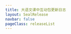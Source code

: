 ```yaml
---
title: 大语文课中互动包更新日志
layout: SealRelease
navbar: false
pageClass: releaseList
---
```


<script>
  import ChangeLog from './CHANGELOG.md';
  export default {
    components: {
      ChangeLog
    },
    data() {
      return {
        count: 3
      };
    },
    mounted() {
      const changeLog = this.$refs.changeLog;
      const changeLogNodes = changeLog.$el.children;
      let a = changeLogNodes[1].querySelector('a');
      a && a.remove();
      console.log(changeLogNodes)
      let release = changeLogNodes[1].textContent.trim();
      //let fragments = `<li><h3><a href="javascript:;" target="_blank">${release}</a></h3>`;
      let fragments = `<li class="sealui-timeline--item is-success">
                        <div class="sealui-timeline--item__tail"></div>
                        <div class="sealui-timeline--item__head is-custom">
                          <i class="sealui-icon-praise-fill"></i>
                        </div>
                        <div class="sealui-timeline--item__content">
                          <h3>当前版本号: ${release}<sup class="sealui-badge__content is-fixed">new</sup></h3>`;
      for (let len = changeLogNodes.length, i = 2; i < len; i++) {
        let node = changeLogNodes[i];
        //a = changeLogNodes[i].querySelector('a');
        //a && a.remove();
        if (node.tagName !== 'H3') {
          fragments += changeLogNodes[i].outerHTML;
        } else {
          release = changeLogNodes[i].textContent.trim();
          fragments += `</div>
                      </li>
                      <li class="sealui-timeline--item is-dark">
                        <div class="sealui-timeline--item__tail"></div>
                        <div class="sealui-timeline--item__head is-custom">
                          <i class="sealui-icon-windows-fill"></i>
                        </div>
                        <div class="sealui-timeline--item__content">
                        <h3>版本号: ${release}</h3>`;
          //fragments += `</li><li><h3><a href="javascript:;" target="_blank">${release}</a></h3>`;
        }
        if(node.tagName == 'UL'){
          if(i == 3 || i == 5){
            fragments += `<a href="//chn-iscreen-release.nmtree.com/${release}/iscreen.asar?v=${+new Date()}" target="_blank" class="sealui-button is-success"><i class="sealui-icon-download"></i><span>下载 ${release} 测试版</span></a>`;
          }else{
            fragments += `<a href="//chn-iscreen-release.nmtree.com/${release}/iscreen.asar?v=${+new Date()}" target="_blank" class="sealui-button is-warning"><span>下载 ${release} 测试版</span></a>`;
          }
          
        }
      }

      fragments = fragments.replace(/@(\w+)/g, '<a href="http://ssgitlab.speiyou.com/chinese/iscreen/commit/$1" target="_blank"># Git Commit</a>');
      //fragments = fragments.replace(/@(\w+)/g, '<a href="javascript:;" target="_blank">@$1</a>');
      this.$refs.timeline.innerHTML = `${fragments}</li>`;

      changeLog.$el.remove();
    }
  };
</script>

<template>
  <div class="page-changelog">
    <div class="heading">
      <button class="sealui-button">
        <a href="http://ssgitlab.speiyou.com/chinese/iscreen/repository/archive.tar?ref=dev" target="_blank" class="">GitLab Releases</a>
      </button>
      <i class="sealui-icon-man"></i>大语文 <em style="font-weight: bold;color:#505050;font-style: normal;">课中互动包</em> 更新日志
      <p style="margin:0;padding:0;color:rgba(0,0,0,.3);font-size: 14px;">注意：所有包均为内部测试包，请跟进实际需要自行下载</p>
    </div>
    <ul class="sealui-timeline" ref="timeline"></ul>
    <change-log ref="changeLog"></change-log>
  </div>
</template>

<style lang="stylus">
  .releaseList
    background url(https://assets-cdn.shimo.im/assets/images/home/index/banner_back_2x-cf0f8ec03f.jpg);
    background-size cover;
    background-position center;
    code
      display inline-block
      border-radius 3px
      padding: .05rem .5rem;
      font-size: inherit;
    .custom-layout
      padding 4.6rem 0 1rem 0;
  .no-navbar.releaseList
    .custom-layout
      padding 1rem 0;
  .page-changelog
    padding 0rem 3rem 0 3rem
    .heading
      font-size 2rem
      margin 0 -3rem
      padding 2rem 3rem
      background rgba(0,0,0,.02)
      border-radius 4px 4px 0 0
      border-bottom 1px solid #EBEEF5;
      .sealui-button 
        float right
    .sealui-timeline
      padding-top: 2rem;
  .sealui-timeline--item
    padding-bottom 2rem
  .sealui-timeline--item__content
    color #303133
    font-size 1rem
    h3
      font-size 1.3rem
      position relative;
      display inline-block; 
      padding-bottom 1rem
    p
      font-size 1rem
      padding 0
      color inherit
      line-height inherit
      em
        font-style normal
        font-weight 600
        color #23b7e5
        padding-left .2rem
      & span > em
        color #20A0FF
    ul
      padding 0.5rem 0
      margin 0
      position relative;
      & > li 
        list-style-type: none;
        font-size: 1rem
        a
          color:#23b7e5
          &:hover
            color #09bb07
      ul
        padding 0 0 0 1rem
    .sealui-button
      margin-top:1rem
  .sealui-timeline--item__head
    top 2px
  .sealui-timeline--item:first-child .sealui-timeline--item__head i
    font-size 22px
    margin -1px 0 0 -3px
  .sealui-badge__content.is-fixed
    right 0;
    line-height 1.4;
  .custom-item--list
    padding 0.5rem 0  1.5rem 0
    margin 0
    .custom-item--list__title
      font-weight 600
    ul 
      padding 0 0 0 1rem
  @media (max-width: 419px ) and (max-width: 959px) 
    #app
      overflow hidden
    .releaseList
      background none
      .page-container
        border 0 none
        border-radius 0
      .custom-layout
        padding-top 3.6rem
        padding-bottom 0
      .page-changelog
        border-radius 0
        padding: 0rem 1rem 0 1rem
        border 0 none
        .heading
          font-size 1.5rem
          padding 1rem 1.5rem
          margin-left -1.5rem
          margin-right -1.5rem
          .sealui-button
            display none
    .no-navbar.releaseList
      .custom-layout
        padding 0 !important;

      .page-changelog
        border-radius 0
        padding: 0rem 1rem 0 1rem;
        .heading
          margin 0 -1rem
          padding 1rem
          font-size 1.5rem;
          .sealui-button
            display none

</style>